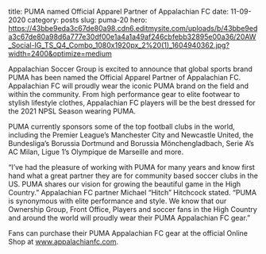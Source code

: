 title: PUMA named Official Apparel Partner of Appalachian FC
date: 11-09-2020
category: posts
slug: puma-20
hero: https://43bbe9eda3c67de80a98.cdn6.editmysite.com/uploads/b/43bbe9eda3c67de80a98d6a777e30df00e1a4a1a49af246cbfebb32895e00a36/20AW_Social-IG_TS_Q4_Combo_1080x1920px_2%20(1)_1604940362.jpg?width=2400&optimize=medium

Appalachian Soccer Group is excited to announce that global sports brand PUMA has been named the Official Apparel Partner of Appalachian FC. Appalachian FC will proudly wear the iconic PUMA brand on the field and within the community. From high performance gear to elite footwear to stylish lifestyle clothes, Appalachian FC players will be the best dressed for the 2021 NPSL Season wearing PUMA.

PUMA currently sponsors some of the top football clubs in the world, including the Premier League’s Manchester City and Newcastle United, the Bundesliga’s Borussia Dortmund and Borussia Mönchengladbach, Serie A’s AC Milan, Ligue 1’s Olympique de Marseille and more.

“I’ve had the pleasure of working with PUMA for many years and know first hand what a great partner they are for community based soccer clubs in the US. PUMA shares our vision for growing the beautiful game in the High Country.” Appalachian FC partner Michael “Hitch” Hitchcock stated. “PUMA is synonymous with elite performance and style. We know that our Ownership Group, Front Office, Players and soccer fans in the High Country and around the world will proudly wear their PUMA Appalachian FC gear.”

Fans can purchase their PUMA Appalachian FC gear at the official Online Shop at ​www.appalachianfc.com.
